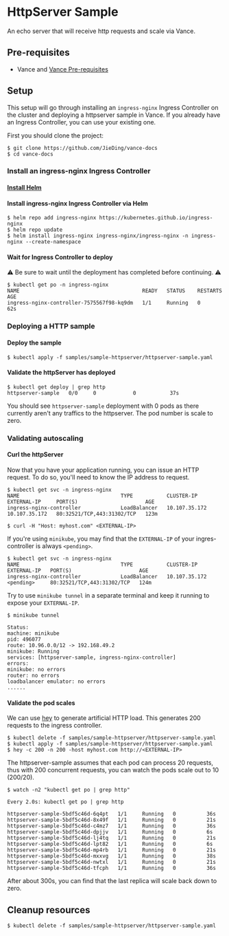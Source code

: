 # HttpServer Sample

An echo server that will receive http requests and scale via Vance.

## Pre-requisites

- Vance and [Vance Pre-requisites][vance-pre]

## Setup

This setup will go through installing an `ingress-nginx` Ingress Controller on the cluster 
and deploying a httpserver sample in Vance. If you already have an Ingress Controller, you can use your existing one.

First you should clone the project:

```cli
$ git clone https://github.com/JieDing/vance-docs
$ cd vance-docs
```

### Install an ingress-nginx Ingress Controller

#### [Install Helm](https://helm.sh/docs/using_helm/)

#### Install ingress-nginx Ingress Controller via Helm

```cli
$ helm repo add ingress-nginx https://kubernetes.github.io/ingress-nginx
$ helm repo update
$ helm install ingress-nginx ingress-nginx/ingress-nginx -n ingress-nginx --create-namespace
```

#### Wait for Ingress Controller to deploy

⚠️ Be sure to wait until the deployment has completed before continuing. ⚠️

```cli
$ kubectl get po -n ingress-nginx
NAME                                        READY   STATUS    RESTARTS   AGE
ingress-nginx-controller-7575567f98-kq9dm   1/1     Running   0          62s
```

### Deploying a HTTP sample

#### Deploy the sample
```cli
$ kubectl apply -f samples/sample-httpserver/httpserver-sample.yaml
```

#### Validate the httpServer has deployed
```cli
$ kubectl get deploy | grep http
httpserver-sample   0/0     0            0           37s
```

You should see `httpserver-sample` deployment with 0 pods as there currently aren't any traffics to the httpserver.
The pod number is scale to zero.

### Validating autoscaling

#### Curl the httpServer

Now that you have your application running, you can issue an HTTP request. 
To do so, you'll need to know the IP address to request.

```cli
$ kubectl get svc -n ingress-nginx
NAME                                 TYPE           CLUSTER-IP       EXTERNAL-IP     PORT(S)                      AGE
ingress-nginx-controller             LoadBalancer   10.107.35.172    10.107.35.172   80:32521/TCP,443:31302/TCP   123m

$ curl -H "Host: myhost.com" <EXTERNAL-IP>
```

If you're using `minikube`, you may find that the `EXTERNAL-IP` of your ingres-controller is always `<pending>`.

```cli
$ kubectl get svc -n ingress-nginx
NAME                                 TYPE           CLUSTER-IP       EXTERNAL-IP   PORT(S)                      AGE
ingress-nginx-controller             LoadBalancer   10.107.35.172    <pending>     80:32521/TCP,443:31302/TCP   124m
```

Try to use `minikube tunnel` in a separate terminal and keep it running to expose your `EXTERNAL-IP`.

```cli
$ minikube tunnel

Status:
machine: minikube
pid: 496077
route: 10.96.0.0/12 -> 192.168.49.2
minikube: Running
services: [httpserver-sample, ingress-nginx-controller]
errors:
minikube: no errors
router: no errors
loadbalancer emulator: no errors
......
```

#### Validate the pod scales

We can use [hey] to generate artificial HTTP load. 
This generates 200 requests to the ingress controller.

```cli
$ kubectl delete -f samples/sample-httpserver/httpserver-sample.yaml
$ kubectl apply -f samples/sample-httpserver/httpserver-sample.yaml
$ hey -c 200 -n 200 -host myhost.com http://<EXTERNAL-IP>
```

The httpserver-sample assumes that each pod can process 20 requests, 
thus with 200 concurrent requests, you can watch the pods scale out to 10 (200/20).

```cli
$ watch -n2 "kubectl get po | grep http"

Every 2.0s: kubectl get po | grep http

httpserver-sample-5bdf5c46d-6q4pt   1/1     Running   0          36s
httpserver-sample-5bdf5c46d-8x49f   1/1     Running   0          21s
httpserver-sample-5bdf5c46d-c4mz7   1/1     Running   0          36s
httpserver-sample-5bdf5c46d-dpjjv   1/1     Running   0          6s
httpserver-sample-5bdf5c46d-lj4tq   1/1     Running   0          21s
httpserver-sample-5bdf5c46d-lpt82   1/1     Running   0          6s
httpserver-sample-5bdf5c46d-mp4rb   1/1     Running   0          21s
httpserver-sample-5bdf5c46d-mxxvg   1/1     Running   0          38s
httpserver-sample-5bdf5c46d-nwtxl   1/1     Running   0          21s
httpserver-sample-5bdf5c46d-tfcph   1/1     Running   0          36s
```

After about 300s, you can find that the last replica will scale back down to zero.

## Cleanup resources

```cli
$ kubectl delete -f samples/sample-httpserver/httpserver-sample.yaml
```

[vance-pre]: ../../deploy/README.md#pre-requisites
[hey]: https://github.com/rakyll/hey